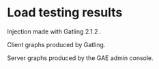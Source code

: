 Load testing results
====================

Injection made with Gatling 2.1.2 .

Client graphs produced by Gatling.

Server graphs produced by the GAE admin console.